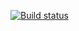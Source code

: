 [![Build status](https://ci.appveyor.com/api/projects/status/v6bka9gegynr7upw/branch/master?svg=true)](https://ci.appveyor.com/project/InnaSmir/1-2-ci-jsonschema/branch/master)
